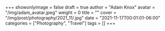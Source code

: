 +++
showonlyimage = false
draft = true
author = "Adam Knox"
avatar = "/img/adam_avatar.jpeg"
weight = 0
title = ""
cover = "/img/post/photography/2021_11/.jpg"
date = "2021-11-17T00:01:01-06:00"
categories = ["Photography", "Travel"]
tags = []
+++
<!--more-->
